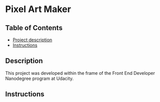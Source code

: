 # Pixel Art Maker

## Table of Contents
* [Project description](#description)
* [Instructions](#instructions)

## Description

This project was developed within the frame of the Front End Developer Nanodegree program at Udacity.

## Instructions
